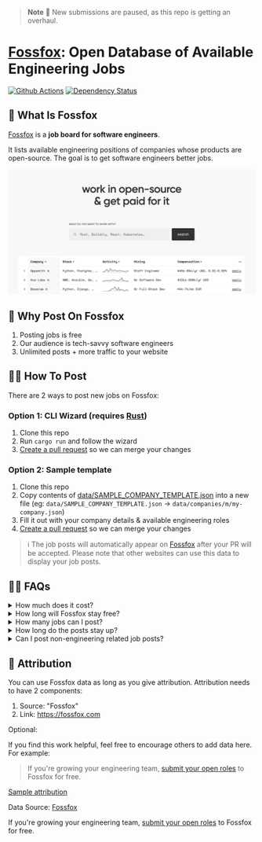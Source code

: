 > **Note**
> 🚧 New submissions are paused, as this repo is getting an overhaul.

# [Fossfox](https://fossfox.com/): Open Database of Available Engineering Jobs

[![Github Actions](https://img.shields.io/github/actions/workflow/status/fossfox-com/fossfox/tests.yml?style=flat-square)](https://github.com/fossfox-com/fossfox/actions)
[![Dependency Status](https://deps.rs/repo/github/fossfox-com/fossfox/status.svg?style=flat-square)](https://deps.rs/repo/github/fossfox-com/fossfox)

## 🦊 What Is Fossfox

[Fossfox](https://fossfox.com/) is a **job board for software engineers**.

It lists available engineering positions of companies whose products are open-source. The goal is to get software engineers better jobs.

[![Fossfox](static/img/fossfox.webp)](https://fossfox.com/)

## 🧐 Why Post On Fossfox

1. Posting jobs is free
1. Our audience is tech-savvy software engineers
1. Unlimited posts + more traffic to your website

## 👩‍💻 How To Post

There are 2 ways to post new jobs on Fossfox:

### Option 1: CLI Wizard (requires [Rust](https://www.rust-lang.org/tools/install))

1. Clone this repo
1. Run `cargo run` and follow the wizard
1. [Create a pull request](https://docs.github.com/en/pull-requests/collaborating-with-pull-requests/proposing-changes-to-your-work-with-pull-requests/creating-a-pull-request) so we can merge your changes

### Option 2: Sample template

1. Clone this repo
1. Copy contents of [data/SAMPLE_COMPANY_TEMPLATE.json](data/SAMPLE_COMPANY_TEMPLATE.json) into a new file (eg: `data/SAMPLE_COMPANY_TEMPLATE.json` → `data/companies/m/my-company.json`)
1. Fill it out with your company details & available engineering roles
1. [Create a pull request](https://docs.github.com/en/pull-requests/collaborating-with-pull-requests/proposing-changes-to-your-work-with-pull-requests/creating-a-pull-request) so we can merge your changes

> ℹ️ The job posts will automatically appear on [Fossfox](https://fossfox.com/) after your PR will be accepted. Please note that other websites can use this data to display your job posts.

## 🙋‍♂️ FAQs

<details>
  <summary>How much does it cost?</summary>
  Free.
</details>

<details>
  <summary>How long will Fossfox stay free?</summary>
  Forever.
</details>

<details>
  <summary>How many jobs can I post?</summary>
  We do not have a limit on the number of positions you can list. However, not all jobs are guaranteed to automatically appear on the homepage.
</details>

<details>
  <summary>How long do the posts stay up?</summary>
  30 days. After that you can update the timestamp to extend.
</details>

<details>
  <summary>Can I post non-engineering related job posts?</summary>
  No, sorry. This is a tech-only job board.
</details>

## 🍻 Attribution

You can use Fossfox data as long as you give attribution. Attribution needs to have 2 components:

1. Source: "Fossfox"
2. Link: https://fossfox.com

Optional:

If you find this work helpful, feel free to encourage others to add data here. For example:

> If you're growing your engineering team, [submit your open roles](https://github.com/fossfox-com/fossfox) to Fossfox for free.

<ins>Sample attribution</ins>

Data Source: [Fossfox](https://fossfox.com)

If you're growing your engineering team, [submit your open roles](https://github.com/fossfox-com/fossfox) to Fossfox for free.
